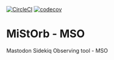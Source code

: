 [![CircleCI](https://circleci.com/gh/accelforce/MiStOrb.svg?style=svg)](https://circleci.com/gh/accelforce/MiStOrb)
[![codecov](https://codecov.io/gh/accelforce/MiStOrb/branch/master/graph/badge.svg)](https://codecov.io/gh/accelforce/MiStOrb)
# MiStOrb - MSO

Mastodon Sidekiq Observing tool - MSO